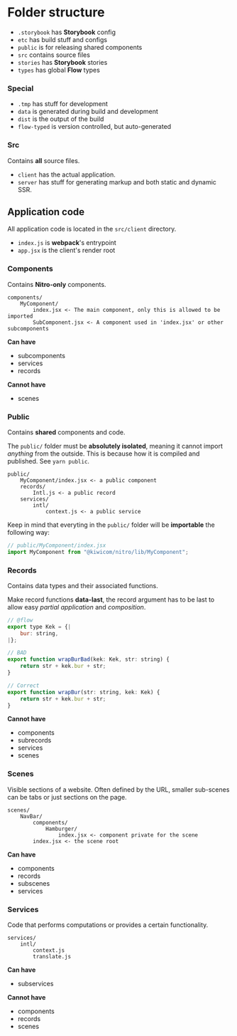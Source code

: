 # Folder structure

* `.storybook` has **Storybook** config
* `etc` has build stuff and configs
* `public` is for releasing shared components
* `src` contains source files
* `stories` has **Storybook** stories
* `types` has global **Flow** types

### Special

* `.tmp` has stuff for development
* `data` is generated during build and development
* `dist` is the output of the build
* `flow-typed` is version controlled, but auto-generated

### Src

Contains **all** source files.

* `client` has the actual application.
* `server` has stuff for generating markup and both static and dynamic SSR.

## Application code

All application code is located in the `src/client` directory.

* `index.js` is **webpack**'s entrypoint
* `app.jsx` is the client's render root

### Components

Contains **Nitro-only** components.

```
components/
    MyComponent/
        index.jsx <- The main component, only this is allowed to be imported
        SubComponent.jsx <- A component used in 'index.jsx' or other subcomponents
```

**Can have**
* subcomponents
* services
* records

**Cannot have**
* scenes

### Public

Contains **shared** components and code.

The `public/` folder must be **absolutely isolated**, meaning it cannot import _anything_ from the outside. This is because how it is compiled and published. See `yarn public`.

```
public/
    MyComponent/index.jsx <- a public component
    records/
        Intl.js <- a public record
    services/
        intl/
            context.js <- a public service
```

Keep in mind that everyting in the `public/` folder will be **importable** the following way:

```js
// public/MyComponent/index.jsx
import MyComponent from "@kiwicom/nitro/lib/MyComponent";
```

### Records

Contains data types and their associated functions.

Make record functions **data-last**, the record argument has to be last to allow easy _partial application_ and _composition_.

```js
// @flow
export type Kek = {|
    bur: string,
|};

// BAD
export function wrapBurBad(kek: Kek, str: string) {
    return str + kek.bur + str;
}

// Correct
export function wrapBur(str: string, kek: Kek) {
    return str + kek.bur + str;
}
```

**Cannot have**
* components
* subrecords
* services
* scenes

### Scenes

Visible sections of a website. Often defined by the URL, smaller sub-scenes can be tabs or just sections on the page.

```
scenes/
    NavBar/
        components/
            Hamburger/
                index.jsx <- component private for the scene
        index.jsx <- the scene root
```

**Can have**
* components
* records
* subscenes
* services

### Services

Code that performs computations or provides a certain functionality.

```
services/
    intl/
        context.js
        translate.js
```

**Can have**
* subservices

**Cannot have**
* components
* records
* scenes
